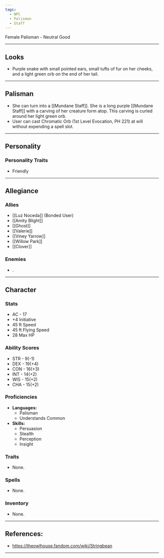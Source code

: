 ```yaml
---
tags:
  - NPC
  - Palisman
  - Staff
---
```

Female Palisman - Neutral Good
****
## Looks
- Purple snake with small pointed ears, small tufts of fur on her cheeks, and a light green orb on the end of her tail.
****
## Palisman
- She can turn into a [[Mundane Staff]]. She is a long purple [[Mundane Staff]] with a carving of her creature form atop. This carving is curled around her light green orb.
- User can cast Chromatic Orb (1st Level Evocation, PH 221) at will without expending a spell slot. 
****
## Personality
### Personality Traits
- Friendly
****
## Allegiance
### Allies
- [[Luz Noceda]] (Bonded User)
- [[Amity Blight]]
- [[Ghost]]
- [[Valerie]]
- [[Viney Yarrow]]
- [[Willow Park]]
- [[Clover]]
### Enemies
- .
****
## Character
### Stats
- AC - 17
- +4 Initiative
- 45 ft Speed
- 45 ft Flying Speed
- 28 Max HP
### Ability Scores
- STR - 9(-1)
- DEX - 19(+4)
- CON - 16(+3)
- INT - 14(+2)
- WIS - 15(+2)
- CHA - 15(+2)
### Proficiencies
- **Languages:**
	- Palisman
	- Understands Common
- **Skills:**
	- Persuasion
	- Stealth
	- Perception
	- Insight
### Traits
- None.
### Spells
- None.
### Inventory
- None.
****
## References:
- https://theowlhouse.fandom.com/wiki/Stringbean
****